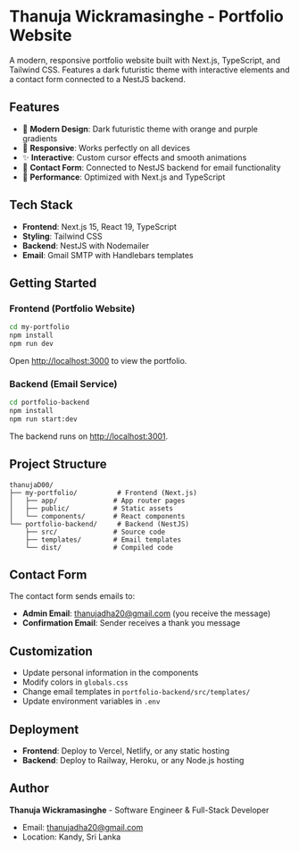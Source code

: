 # Thanuja Wickramasinghe - Portfolio Website

A modern, responsive portfolio website built with Next.js, TypeScript, and Tailwind CSS. Features a dark futuristic theme with interactive elements and a contact form connected to a NestJS backend.

## Features

- 🎨 **Modern Design**: Dark futuristic theme with orange and purple gradients
- 📱 **Responsive**: Works perfectly on all devices
- ✨ **Interactive**: Custom cursor effects and smooth animations
- 📧 **Contact Form**: Connected to NestJS backend for email functionality
- 🚀 **Performance**: Optimized with Next.js and TypeScript

## Tech Stack

- **Frontend**: Next.js 15, React 19, TypeScript
- **Styling**: Tailwind CSS
- **Backend**: NestJS with Nodemailer
- **Email**: Gmail SMTP with Handlebars templates

## Getting Started

### Frontend (Portfolio Website)

```bash
cd my-portfolio
npm install
npm run dev
```

Open [http://localhost:3000](http://localhost:3000) to view the portfolio.

### Backend (Email Service)

```bash
cd portfolio-backend
npm install
npm run start:dev
```

The backend runs on [http://localhost:3001](http://localhost:3001).

## Project Structure

```
thanujaD00/
├── my-portfolio/          # Frontend (Next.js)
│   ├── app/              # App router pages
│   ├── public/           # Static assets
│   └── components/       # React components
└── portfolio-backend/     # Backend (NestJS)
    ├── src/              # Source code
    ├── templates/        # Email templates
    └── dist/             # Compiled code
```

## Contact Form

The contact form sends emails to:
- **Admin Email**: thanujadha20@gmail.com (you receive the message)
- **Confirmation Email**: Sender receives a thank you message

## Customization

- Update personal information in the components
- Modify colors in `globals.css`
- Change email templates in `portfolio-backend/src/templates/`
- Update environment variables in `.env`

## Deployment

- **Frontend**: Deploy to Vercel, Netlify, or any static hosting
- **Backend**: Deploy to Railway, Heroku, or any Node.js hosting

## Author

**Thanuja Wickramasinghe** - Software Engineer & Full-Stack Developer
- Email: thanujadha20@gmail.com
- Location: Kandy, Sri Lanka
